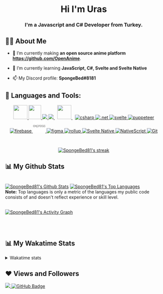 
<h1 align="center">Hi I'm Uras</h1>
<h3 align="center">I'm a Javascript and C# Developer from Turkey.</h3>


## 🙋‍♂️ About Me

- 🔭 I’m currently making **an open source anime platform https://github.com/OpenAnime**.

- 🌱 I’m currently learning **JavaScript, C#, Svelte and Svelte Native**

- 📫 My Discord profile: **SpongeBed#8181**

## 🚀 Languages and Tools:

<p align="center" display="flex" gap="20px"> 
    <a href="https://tr.wikipedia.org/wiki/HTML" target="_blank"> <img src="https://cdn.worldvectorlogo.com/logos/html-1.svg" width="45" height="45"/> </a>
    <a href="https://tr.wikipedia.org/wiki/CSS" target="_blank"> <img src="https://seeklogo.com/images/C/css-3-logo-023C1A7171-seeklogo.com.png" width="40" height="45"/> </a> 
    <a href="https://developer.mozilla.org/en-US/docs/Web/JavaScript" target="_blank"> <img src="https://img.icons8.com/color/48/000000/javascript.png"/> </a> 
    <a style="padding-right:8px;" href="https://nodejs.org" target="_blank"> <img src="https://img.icons8.com/color/48/000000/nodejs.png"/> </a>
        <a style="padding-right:8px;" href="https://deno.land/" target="_blank"> <img src="https://upload.wikimedia.org/wikipedia/commons/thumb/8/84/Deno.svg/1200px-Deno.svg.png" width="45" height="45"/> </a> 
    <a href="https://en.wikipedia.org/wiki/C_Sharp_(programming_language)" target="_blank"> <img src="https://brandeps.com/logo-download/C/C-Sharp-logo-vector-01.svg" alt="csharp" width="45" height="45"/> </a>  
     <a href="https://en.wikipedia.org/wiki/.NET_Framework" target="_blank"> <img src="https://upload.wikimedia.org/wikipedia/commons/thumb/7/7d/Microsoft_.NET_logo.svg/120px-Microsoft_.NET_logo.svg.png" alt=".net" width="45" height="45"/> </a>   
      <a href="https://en.wikipedia.org/wiki/Svelte" target="_blank"> <img src="https://upload.wikimedia.org/wikipedia/commons/thumb/1/1b/Svelte_Logo.svg/1200px-Svelte_Logo.svg.png" alt="svelte" width="35" height="45"/> </a>
        <a href="https://github.com/puppeteer/puppeteer" target="_blank"> <img src="https://camo.githubusercontent.com/9391ab4ec8994e921292160bd31966a5886d8599af858ee5e513f2a3d868c403/68747470733a2f2f7777772e766563746f726c6f676f2e7a6f6e652f6c6f676f732f707074726465762f707074726465762d6f6666696369616c2e737667" alt="puppeteer" width="40" height="40"/> </a>
       <a href="https://expressjs.com" target="_blank"> <img src="https://camo.githubusercontent.com/dd4b2422ed3bfc9da88c43d18550375c66f9584327dff7ecc19315ce50b96f07/68747470733a2f2f7777772e766563746f726c6f676f2e7a6f6e652f6c6f676f732f66697265626173652f66697265626173652d69636f6e2e737667" alt="firebase" width="40" height="40"/> </a>
       <a href="https://firebase.google.com" target="_blank"> <img src="https://raw.githubusercontent.com/devicons/devicon/master/icons/express/express-original-wordmark.svg" alt="expressjs" width="40" height="40"/> </a>
       <a href="https://figma.com" target="_blank"> <img src="https://camo.githubusercontent.com/ed93c2b000a76ceaad1503e7eb9356591b885227e82a36a005b9d3498b303ba5/68747470733a2f2f7777772e766563746f726c6f676f2e7a6f6e652f6c6f676f732f6669676d612f6669676d612d69636f6e2e737667" alt="figma" width="40" height="40"/> </a>
        <a href="https://rollupjs.org" target="_blank"> <img src="https://rollupjs.org/logo.svg" alt="rollup" width="45" height="45"/> </a>
        <a href="https://svelte-native.technology/" target="_blank"> <img src="https://i.hizliresim.com/k121hek.png" alt="Svelte Native" width="35" height="45"/> </a> 
        <a href="https://nativescript.org/" target="_blank"> <img src="https://plugins.jetbrains.com/files/8588/169783/icon/pluginIcon.svg" alt="NativeScript" width="40" height="45"/> </a>
         <a href="https://git-scm.com/" target="_blank"> <img src="https://seeklogo.com/images/G/git-logo-A1D01DDA30-seeklogo.com.png" alt="Git" width="45" height="45"/> </a>     
    
 
</p>
<br/>

<p align="center">
    <a href="https://github.com/SpongeBed81/github-readme-streak-stats">
        <img title="🔥 Get streak stats for your profile at git.io/streak-stats" alt="SpongeBed81's streak" src="https://github-readme-streak-stats.herokuapp.com/?user=SpongeBed81&theme=black-ice&hide_border=true&stroke=0000&background=060A0CD0"/>
    </a>
</p>

## 📊 My Github Stats

  <br/>
    <a href="https://github.com/SpongeBed81/github-readme-stats"><img alt="SpongeBed81's Github Stats" src="https://github-readme-stats.vercel.app/api?username=SpongeBed81&show_icons=true&count_private=true&theme=react&hide_border=true&bg_color=0D1117" /></a>
  <a href="https://github.com/SpongeBed81/github-readme-stats"><img alt="SpongeBed81's Top Languages" src="https://github-readme-stats.vercel.app/api/top-langs/?username=SpongeBed81&langs_count=8&count_private=true&layout=compact&theme=react&hide_border=true&bg_color=0D1117" /></a>
  <br/>
  <b>Note:</b> Top languages is only a metric of the languages my public code consists of and doesn't reflect experience or skill level.


<br/>
<br/>

<a href="https://github.com/SpongeBed81/github-readme-activity-graph"><img alt="SpongeBed81's Activity Graph" src="https://activity-graph.herokuapp.com/graph?username=SpongeBed81&bg_color=0D1117&color=5BCDEC&line=5BCDEC&point=FFFFFF&hide_border=true" /></a>

<br/>
<br/>

## 📊 My Wakatime Stats

<details>
  <summary>
      Wakatime stats
  </summary>
  <img src="https://github-readme-stats.vercel.app/api/wakatime?username=SpongeBed">
</details>


## ❤ Views and Followers
<a href="https://github.com/SpongeBed81/github-profile-views-counter">
    <img src="https://komarev.com/ghpvc/?username=SpongeBed81">
</a>
<a href="https://github.com/SpongeBed81?tab=followers"><img src="https://img.shields.io/github/followers/SpongeBed81?label=Followers&style=social" alt="GitHub Badge"></a>
